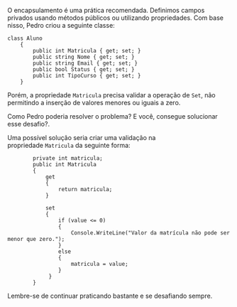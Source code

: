 ﻿O encapsulamento é uma prática recomendada. Definimos campos privados usando métodos públicos ou utilizando propriedades. Com base nisso, Pedro criou a seguinte classe:

```
class Aluno
    {
        public int Matricula { get; set; }
        public string Nome { get; set; }
        public string Email { get; set; }
        public bool Status { get; set; }
        public int TipoCurso { get; set; }
    }
```

Porém, a propriedade `Matricula` precisa validar a operação de `Set`, não permitindo a inserção de valores menores ou iguais a zero.

Como Pedro poderia resolver o problema? E você, consegue solucionar esse desafio?.

Uma possível solução seria criar uma validação na propriedade `Matricula` da seguinte forma:

```
        private int matricula;
        public int Matricula
        {
            get
            {
                return matricula;
            }

            set
            {
                if (value <= 0)
                {
                    Console.WriteLine("Valor da matrícula não pode ser menor que zero.");
                }
                else
                {
                    matricula = value;
                }
             }
        }
```

Lembre-se de continuar praticando bastante e se desafiando sempre.